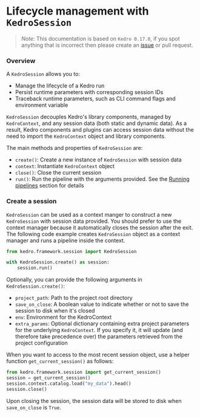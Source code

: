 # Lifecycle management with `KedroSession`

> *Note:* This documentation is based on `Kedro 0.17.0`, if you spot anything that is incorrect then please create an [issue](https://github.com/quantumblacklabs/kedro/issues) or pull request.

### Overview
A `KedroSession` allows you to:

* Manage the lifecycle of a Kedro run
* Persist runtime parameters with corresponding session IDs
* Traceback runtime parameters, such as CLI command flags and environment variable

`KedroSession` decouples Kedro's library components, managed by `KedroContext`, and any session data (both static and dynamic data). As a result, Kedro components and plugins can access session data without the need to import the `KedroContext` object and library components.

The main methods and properties of `KedroSession` are:

- `create()`: Create a new instance of ``KedroSession`` with  session data
- `context`: Instantiate `KedroContext` object
- `close()`: Close the current session
- `run()`: Run the pipeline with the arguments provided. See the [Running pipelines](../06_nodes_and_pipelines/02_pipelines#running-pipelines) section for details

### Create a session

`KedroSession` can be used as a context manger to construct a new `KedroSession` with session data provided. You should prefer to use the context manager because it automatically closes the session after the exit. The following code example creates `KedroSession` object as a context manager and runs a pipeline inside the context.


```python
from kedro.framework.session import KedroSession

with KedroSession.create() as session:
    session.run()
```
Optionally, you can provide the following arguments in `KedroSession.create()`:

- `project_path`: Path to the project root directory
- `save_on_close`: A boolean value to indicate whether or not to save the session to disk when it's closed
- `env`: Environment for the KedroContext
- `extra_params`: Optional dictionary containing extra project parameters
for the underlying `KedroContext`. If you specify it, it will update (and therefore take
precedence over) the parameters retrieved from the project configuration

When you want to access to the most recent session object, use a helper function `get_current_session()` as follows:

```python
from kedro.framework.session import get_current_session()
session = get_current_session()
session.context.catalog.load("my_data").head()
session.close()
```
Upon closing the session, the session data will be stored to disk when `save_on_close` is `True`.
